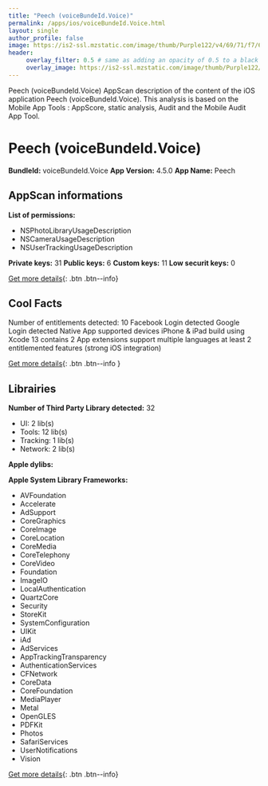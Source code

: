 ```yaml
---
title: "Peech (voiceBundeId.Voice)"
permalink: /apps/ios/voiceBundeId.Voice.html
layout: single
author_profile: false
image: https://is2-ssl.mzstatic.com/image/thumb/Purple122/v4/69/71/f7/6971f7fa-aa34-09ca-7137-99cc9f6681bd/AppIcon-1x_U007emarketing-0-7-0-85-220.png/512x512bb.jpg
header: 
     overlay_filter: 0.5 # same as adding an opacity of 0.5 to a black background
     overlay_image: https://is2-ssl.mzstatic.com/image/thumb/Purple122/v4/69/71/f7/6971f7fa-aa34-09ca-7137-99cc9f6681bd/AppIcon-1x_U007emarketing-0-7-0-85-220.png/512x512bb.jpg
---
```

Peech (voiceBundeId.Voice) AppScan description of the content of the iOS application Peech (voiceBundeId.Voice). This analysis is based on the Mobile App Tools : AppScore, static analysis, Audit and the Mobile Audit App Tool.

# Peech (voiceBundeId.Voice)

**BundleId:** voiceBundeId.Voice
**App Version:** 4.5.0
**App Name:** Peech


## AppScan informations 

**List of permissions:** 
- NSPhotoLibraryUsageDescription
- NSCameraUsageDescription
- NSUserTrackingUsageDescription
  
  
**Private keys:** 31
**Public keys:** 6
**Custom keys:** 11
**Low securit keys:** 0
  
[Get more details](/pricing.html){: .btn .btn--info}

## Cool Facts

Number of entitlements detected: 10
Facebook Login detected
Google Login detected
Native App
supported devices iPhone & iPad
build using Xcode 13
contains 2 App extensions
support multiple languages
at least 2 entitlemented features (strong iOS integration)
  
[Get more details](/pricing.html){: .btn .btn--info }

## Librairies 
**Number of Third Party Library detected:** 32
- UI: 2 lib(s)
- Tools: 12 lib(s)
- Tracking: 1 lib(s)
- Network: 2 lib(s)


**Apple dylibs:**


**Apple System Library Frameworks:**
- AVFoundation
- Accelerate
- AdSupport
- CoreGraphics
- CoreImage
- CoreLocation
- CoreMedia
- CoreTelephony
- CoreVideo
- Foundation
- ImageIO
- LocalAuthentication
- QuartzCore
- Security
- StoreKit
- SystemConfiguration
- UIKit
- iAd
- AdServices
- AppTrackingTransparency
- AuthenticationServices
- CFNetwork
- CoreData
- CoreFoundation
- MediaPlayer
- Metal
- OpenGLES
- PDFKit
- Photos
- SafariServices
- UserNotifications
- Vision


  
[Get more details](/pricing.html){: .btn .btn--info}

